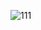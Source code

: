 ![111](https://github.com/AkhnovskayaYuliya/docker/assets/141175562/77c4b85c-58f8-4499-b16e-ba1e6f387918)
